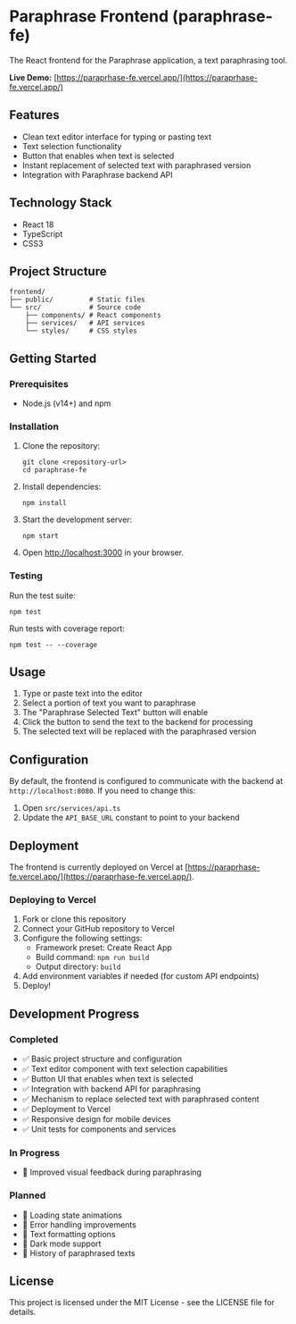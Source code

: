 # Paraphrase Frontend (paraphrase-fe)

The React frontend for the Paraphrase application, a text paraphrasing tool.

**Live Demo:** [https://paraprhase-fe.vercel.app/](https://paraprhase-fe.vercel.app/)

## Features

- Clean text editor interface for typing or pasting text
- Text selection functionality
- Button that enables when text is selected
- Instant replacement of selected text with paraphrased version
- Integration with Paraphrase backend API

## Technology Stack

- React 18
- TypeScript
- CSS3

## Project Structure

```
frontend/
├── public/         # Static files
└── src/            # Source code
    ├── components/ # React components
    ├── services/   # API services
    └── styles/     # CSS styles
```

## Getting Started

### Prerequisites

- Node.js (v14+) and npm

### Installation

1. Clone the repository:
   ```
   git clone <repository-url>
   cd paraphrase-fe
   ```

2. Install dependencies:
   ```
   npm install
   ```

3. Start the development server:
   ```
   npm start
   ```

4. Open [http://localhost:3000](http://localhost:3000) in your browser.

### Testing

Run the test suite:
```
npm test
```

Run tests with coverage report:
```
npm test -- --coverage
```

## Usage

1. Type or paste text into the editor
2. Select a portion of text you want to paraphrase
3. The "Paraphrase Selected Text" button will enable
4. Click the button to send the text to the backend for processing
5. The selected text will be replaced with the paraphrased version

## Configuration

By default, the frontend is configured to communicate with the backend at `http://localhost:8080`. If you need to change this:

1. Open `src/services/api.ts`
2. Update the `API_BASE_URL` constant to point to your backend

## Deployment

The frontend is currently deployed on Vercel at [https://paraprhase-fe.vercel.app/](https://paraprhase-fe.vercel.app/).

### Deploying to Vercel

1. Fork or clone this repository
2. Connect your GitHub repository to Vercel
3. Configure the following settings:
   - Framework preset: Create React App
   - Build command: `npm run build`
   - Output directory: `build`
4. Add environment variables if needed (for custom API endpoints)
5. Deploy!

## Development Progress

### Completed
- ✅ Basic project structure and configuration
- ✅ Text editor component with text selection capabilities
- ✅ Button UI that enables when text is selected
- ✅ Integration with backend API for paraphrasing
- ✅ Mechanism to replace selected text with paraphrased content
- ✅ Deployment to Vercel
- ✅ Responsive design for mobile devices
- ✅ Unit tests for components and services

### In Progress
- 🔄 Improved visual feedback during paraphrasing

### Planned
- 📝 Loading state animations
- 📝 Error handling improvements
- 📝 Text formatting options
- 📝 Dark mode support
- 📝 History of paraphrased texts

## License

This project is licensed under the MIT License - see the LICENSE file for details.